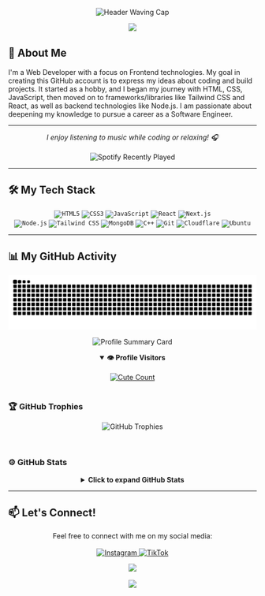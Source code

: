<p align="center">
  <img src="https://capsule-render.vercel.app/api?type=waving&color=7A92B8&height=120&section=header&text=Hi%20There!&fontSize=40&fontColor=ffffff" alt="Header Waving Cap"/>
</p>

<div align="center">
  <img src="https://raw.githubusercontent.com/andreasbm/readme/master/assets/lines/colored.png" />
</div>

## 👋 About Me

I'm a Web Developer with a focus on Frontend technologies. My goal in creating this GitHub account is to express my ideas about coding and build projects. It started as a hobby, and I began my journey with HTML, CSS, JavaScript, then moved on to frameworks/libraries like Tailwind CSS and React, as well as backend technologies like Node.js. I am passionate about deepening my knowledge to pursue a career as a Software Engineer.

---

<p align="center">
  <i>I enjoy listening to music while coding or relaxing! 🎧</i>
  <br><br>
  <img src="https://spotify-recently-played-readme.vercel.app/api?user=31ndslvr2whgcrklzma3q76lazim&width=600&count=5" alt="Spotify Recently Played" />
</p>

---

## 🛠️ My Tech Stack

<p align="center">
  <code><img height="30" src="https://img.shields.io/badge/html5-%23E34F26.svg?style=for-the-badge&logo=html5&logoColor=white" alt="HTML5" /></code>
  <code><img height="30" src="https://img.shields.io/badge/css3-%231572B6.svg?style=for-the-badge&logo=css3&logoColor=white" alt="CSS3" /></code>
  <code><img height="30" src="https://img.shields.io/badge/javascript-%23F7DF1E.svg?style=for-the-badge&logo=javascript&logoColor=black" alt="JavaScript" /></code>
  <code><img height="30" src="https://img.shields.io/badge/react-%2361DAFB.svg?style=for-the-badge&logo=react&logoColor=black" alt="React" /></code>
  <code><img height="30" src="https://img.shields.io/badge/next.js-%23000000.svg?style=for-the-badge&logo=next.js&logoColor=white" alt="Next.js" /></code>
  <br>
  <code><img height="30" src="https://img.shields.io/badge/node.js-%23339933.svg?style=for-the-badge&logo=node.js&logoColor=white" alt="Node.js" /></code>
  <code><img height="30" src="https://img.shields.io/badge/tailwindcss-%2306B6D4.svg?style=for-the-badge&logo=tailwindcss&logoColor=white" alt="Tailwind CSS" /></code>
  <code><img height="30" src="https://img.shields.io/badge/mongodb-%234EA94B.svg?style=for-the-badge&logo=mongodb&logoColor=white" alt="MongoDB" /></code>
  <code><img height="30" src="https://img.shields.io/badge/c++-%2300599C.svg?style=for-the-badge&logo=c%2B%2B&logoColor=white" alt="C++" /></code>
  <code><img height="30" src="https://img.shields.io/badge/git-%23F05033.svg?style=for-the-badge&logo=git&logoColor=white" alt="Git" /></code>
  <code><img height="30" src="https://img.shields.io/badge/cloudflare-%23F38020.svg?style=for-the-badge&logo=cloudflare&logoColor=white" alt="Cloudflare" /></code>
  <code><img height="30" src="https://img.shields.io/badge/ubuntu-%23E95420.svg?style=for-the-badge&logo=ubuntu&logoColor=white" alt="Ubuntu" /></code>
</p>

---

## 📊 My GitHub Activity

<p align="center">
  <picture>
    <source media="(prefers-color-scheme: dark)" srcset="https://raw.githubusercontent.com/platane/snk/output/github-contribution-grid-snake-dark.svg" />
    <source media="(prefers-color-scheme: light)" srcset="https://raw.githubusercontent.com/xct007/xct007/output/github-contribution-grid-snake.svg" />
    <img alt="GitHub Contribution Snake" src="https://raw.githubusercontent.com/xct007/xct007/output/github-contribution-grid-snake.svg" />
  </picture>
</p>

<p align="center">
  <img src="http://github-profile-summary-cards.vercel.app/api/cards/profile-details?username=piahn&theme=dracula" alt="Profile Summary Card"/>
</p>

<div align="center">
  <details open>
    <summary><b>👁️ Profile Visitors</b></summary>
    <br>
    <a href="https://www.getloli.com/" target="_blank">
      <img alt="Cute Count" src="https://count.getloli.com/get/@Vianzz?theme=rule34"/>
    </a>
  </details>
</div>

<br>

### 🏆 GitHub Trophies
<p align="center">
  <img src="https://github-profile-trophy.vercel.app/?username=piahn&theme=radical&column=7&margin-w=15&margin-h=15" alt="GitHub Trophies"/>
</p>

<br>

### ⚙️ GitHub Stats
<div align="center">
  <details>
    <summary><b>Click to expand GitHub Stats</b></summary>
    <br>
    <img src="https://github-readme-stats.vercel.app/api?username=piahn&show_icons=true&hide_border=false&include_all_commits=true&count_private=true&theme=tokyonight" alt="GitHub Stats"/>
    <br><br>
    <img src="https://github-readme-streak-stats.herokuapp.com/?user=piahn&hide_border=false&theme=tokyonight" alt="GitHub Streak Stats"/>
    <br><br>
    <img src="https://github-readme-stats.vercel.app/api/top-langs/?username=piahn&show_icons=true&locale=en&layout=compact&theme=tokyonight" alt="Top Languages"/>
  </details>
</div>

---

## 📫 Let's Connect!

<p align="center">
  Feel free to connect with me on my social media:
  <br><br>
  <a href="https://www.instagram.com/vianz231" target="_blank">
    <img height="30" src="https://img.shields.io/badge/Instagram-vianz231-E4405F?style=for-the-badge&logo=instagram&logoColor=white" alt="Instagram"/>
  </a>
  <a href="https://vm.tiktok.com/ZSFWvCjCd/" target="_blank">
    <img height="30" src="https://img.shields.io/badge/TikTok-Iyan%20GangID-000000?style=for-the-badge&logo=tiktok&logoColor=white" alt="TikTok"/>
  </a>
</p>

<div align="center">
  <img src="https://raw.githubusercontent.com/andreasbm/readme/master/assets/lines/colored.png" />
</div>

<p align="center">
  <img src="https://capsule-render.vercel.app/api?type=waving&color=7A92B8&height=100&section=footer"/>
</p>
